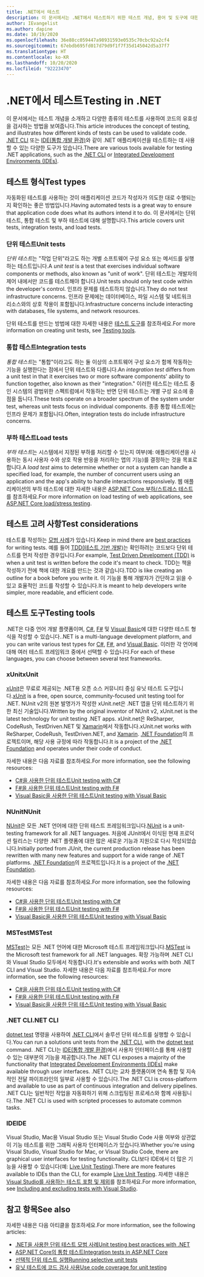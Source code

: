 ```yaml
---
title: .NET에서 테스트
description: 이 문서에서는 .NET에서 테스트하기 위한 테스트 개념, 용어 및 도구에 대한 간략한 개요를 제공합니다.
author: IEvangelist
ms.author: dapine
ms.date: 10/19/2020
ms.openlocfilehash: 36e88cc059447a98931593e0535c70cbc92a2cf4
ms.sourcegitcommit: 67ebdb695fd017d79d9f1f7f35d145042d5a37f7
ms.translationtype: HT
ms.contentlocale: ko-KR
ms.lasthandoff: 10/20/2020
ms.locfileid: "92223470"
---
```

# <a name="testing-in-net"></a><span data-ttu-id="b3173-103">.NET에서 테스트</span><span class="sxs-lookup"><span data-stu-id="b3173-103">Testing in .NET</span></span>

<span data-ttu-id="b3173-104">이 문서에서는 테스트 개념을 소개하고 다양한 종류의 테스트를 사용하여 코드의 유효성을 검사하는 방법을 보여줍니다.</span><span class="sxs-lookup"><span data-stu-id="b3173-104">This article introduces the concept of testing, and illustrates how different kinds of tests can be used to validate code.</span></span> <span data-ttu-id="b3173-105">[.NET CLI](#net-cli) 또는 [IDE(통합 개발 환경)](#ide)와 같이 .NET 애플리케이션을 테스트하는 데 사용할 수 있는 다양한 도구가 있습니다.</span><span class="sxs-lookup"><span data-stu-id="b3173-105">There are various tools available for testing .NET applications, such as the [.NET CLI](#net-cli) or [Integrated Development Environments (IDEs)](#ide).</span></span>

## <a name="test-types"></a><span data-ttu-id="b3173-106">테스트 형식</span><span class="sxs-lookup"><span data-stu-id="b3173-106">Test types</span></span>

<span data-ttu-id="b3173-107">자동화된 테스트를 사용하는 것이 애플리케이션 코드가 작성자가 의도한 대로 수행되는지 확인하는 좋은 방법입니다.</span><span class="sxs-lookup"><span data-stu-id="b3173-107">Having automated tests is a great way to ensure that application code does what its authors intend it to do.</span></span> <span data-ttu-id="b3173-108">이 문서에서는 단위 테스트, 통합 테스트 및 부하 테스트에 대해 설명합니다.</span><span class="sxs-lookup"><span data-stu-id="b3173-108">This article covers unit tests, integration tests, and load tests.</span></span>

### <a name="unit-tests"></a><span data-ttu-id="b3173-109">단위 테스트</span><span class="sxs-lookup"><span data-stu-id="b3173-109">Unit tests</span></span>

<span data-ttu-id="b3173-110">*단위 테스트*는 "작업 단위"라고도 하는 개별 소프트웨어 구성 요소 또는 메서드를 실행하는 테스트입니다.</span><span class="sxs-lookup"><span data-stu-id="b3173-110">A *unit test* is a test that exercises individual software components or methods, also known as "unit of work".</span></span> <span data-ttu-id="b3173-111">단위 테스트는 개발자의 제어 내에서만 코드를 테스트해야 합니다.</span><span class="sxs-lookup"><span data-stu-id="b3173-111">Unit tests should only test code within the developer's control.</span></span> <span data-ttu-id="b3173-112">인프라 문제를 테스트하지 않습니다.</span><span class="sxs-lookup"><span data-stu-id="b3173-112">They do not test infrastructure concerns.</span></span> <span data-ttu-id="b3173-113">인프라 문제에는 데이터베이스, 파일 시스템 및 네트워크 리소스와의 상호 작용이 포함됩니다.</span><span class="sxs-lookup"><span data-stu-id="b3173-113">Infrastructure concerns include interacting with databases, file systems, and network resources.</span></span>

<span data-ttu-id="b3173-114">단위 테스트를 만드는 방법에 대한 자세한 내용은 [테스트 도구](#testing-tools)를 참조하세요.</span><span class="sxs-lookup"><span data-stu-id="b3173-114">For more information on creating unit tests, see [Testing tools](#testing-tools).</span></span>

### <a name="integration-tests"></a><span data-ttu-id="b3173-115">통합 테스트</span><span class="sxs-lookup"><span data-stu-id="b3173-115">Integration tests</span></span>

<span data-ttu-id="b3173-116">*통합 테스트*는 "통합"이라고도 하는 둘 이상의 소프트웨어 구성 요소가 함께 작동하는 기능을 실행한다는 점에서 단위 테스트와 다릅니다.</span><span class="sxs-lookup"><span data-stu-id="b3173-116">An *integration test* differs from a unit test in that it exercises two or more software components' ability to function together, also known as their "integration."</span></span> <span data-ttu-id="b3173-117">이러한 테스트는 테스트 중인 시스템의 광범위한 스펙트럼에서 작동하는 반면 단위 테스트는 개별 구성 요소에 중점을 둡니다.</span><span class="sxs-lookup"><span data-stu-id="b3173-117">These tests operate on a broader spectrum of the system under test, whereas unit tests focus on individual components.</span></span> <span data-ttu-id="b3173-118">종종 통합 테스트에는 인프라 문제가 포함됩니다.</span><span class="sxs-lookup"><span data-stu-id="b3173-118">Often, integration tests do include infrastructure concerns.</span></span>

### <a name="load-tests"></a><span data-ttu-id="b3173-119">부하 테스트</span><span class="sxs-lookup"><span data-stu-id="b3173-119">Load tests</span></span>

<span data-ttu-id="b3173-120">*부하 테스트*는 시스템에서 지정된 부하를 처리할 수 있는지 여부(예: 애플리케이션을 사용하는 동시 사용자 수와 상호 작용 반응을 처리하는 앱의 기능)를 결정하는 것을 목표로 합니다.</span><span class="sxs-lookup"><span data-stu-id="b3173-120">A *load test* aims to determine whether or not a system can handle a specified load, for example, the number of concurrent users using an application and the app's ability to handle interactions responsively.</span></span> <span data-ttu-id="b3173-121">웹 애플리케이션의 부하 테스트에 대한 자세한 내용은 [ASP.NET Core 부하/스트레스 테스트](/aspnet/core/test/load-tests)를 참조하세요.</span><span class="sxs-lookup"><span data-stu-id="b3173-121">For more information on load testing of web applications, see [ASP.NET Core load/stress testing](/aspnet/core/test/load-tests).</span></span>

## <a name="test-considerations"></a><span data-ttu-id="b3173-122">테스트 고려 사항</span><span class="sxs-lookup"><span data-stu-id="b3173-122">Test considerations</span></span>

<span data-ttu-id="b3173-123">테스트를 작성하는 [모범 사례](unit-testing-best-practices.md)가 있습니다.</span><span class="sxs-lookup"><span data-stu-id="b3173-123">Keep in mind there are [best practices](unit-testing-best-practices.md) for writing tests.</span></span> <span data-ttu-id="b3173-124">예를 들어 [TDD(테스트 기반 개발)](https://deviq.com/test-driven-development)는 확인하려는 코드보다 단위 테스트를 먼저 작성한 경우입니다.</span><span class="sxs-lookup"><span data-stu-id="b3173-124">For example, [Test Driven Development (TDD)](https://deviq.com/test-driven-development) is when a unit test is written before the code it's meant to check.</span></span> <span data-ttu-id="b3173-125">TDD는 책을 작성하기 전에 책에 대한 개요를 만드는 것과 같습니다.</span><span class="sxs-lookup"><span data-stu-id="b3173-125">TDD is like creating an outline for a book before you write it.</span></span> <span data-ttu-id="b3173-126">이 기능을 통해 개발자가 간단하고 읽을 수 있고 효율적인 코드를 작성할 수 있습니다.</span><span class="sxs-lookup"><span data-stu-id="b3173-126">It is meant to help developers write simpler, more readable, and efficient code.</span></span>

## <a name="testing-tools"></a><span data-ttu-id="b3173-127">테스트 도구</span><span class="sxs-lookup"><span data-stu-id="b3173-127">Testing tools</span></span>

<span data-ttu-id="b3173-128">.NET은 다중 언어 개발 플랫폼이며, [C#](../../csharp/index.yml), [F#](../../fsharp/index.yml) 및 [Visual Basic](../../visual-basic/index.yml)에 대한 다양한 테스트 형식을 작성할 수 있습니다.</span><span class="sxs-lookup"><span data-stu-id="b3173-128">.NET is a multi-language development platform, and you can write various test types for [C#](../../csharp/index.yml), [F#](../../fsharp/index.yml), and [Visual Basic](../../visual-basic/index.yml).</span></span> <span data-ttu-id="b3173-129">이러한 각 언어에 대해 여러 테스트 프레임워크 중에서 선택할 수 있습니다.</span><span class="sxs-lookup"><span data-stu-id="b3173-129">For each of these languages, you can choose between several test frameworks.</span></span>

### <a name="xunit"></a><span data-ttu-id="b3173-130">xUnit</span><span class="sxs-lookup"><span data-stu-id="b3173-130">xUnit</span></span>

<span data-ttu-id="b3173-131">[xUnit](https://xunit.net)은 무료로 제공되는 .NET용 오픈 소스 커뮤니티 중심 유닛 테스트 도구입니다.</span><span class="sxs-lookup"><span data-stu-id="b3173-131">[xUnit](https://xunit.net) is a free, open source, community-focused unit testing tool for .NET.</span></span> <span data-ttu-id="b3173-132">NUnit v2의 원본 발명가가 작성한 xUnit.net은 .NET 앱을 단위 테스트하기 위한 최신 기술입니다.</span><span class="sxs-lookup"><span data-stu-id="b3173-132">Written by the original inventor of NUnit v2, xUnit.net is the latest technology for unit testing .NET apps.</span></span> <span data-ttu-id="b3173-133">xUnit.net은 ReSharper, CodeRush, TestDriven.NET 및 [Xamarin](/apps/xamarin)에서 작동합니다.</span><span class="sxs-lookup"><span data-stu-id="b3173-133">xUnit.net works with ReSharper, CodeRush, TestDriven.NET, and [Xamarin](/apps/xamarin).</span></span> <span data-ttu-id="b3173-134">[.NET Foundation](https://dotnetfoundation.org)의 프로젝트이며, 해당 사용 규정에 따라 작동합니다.</span><span class="sxs-lookup"><span data-stu-id="b3173-134">It is a project of the [.NET Foundation](https://dotnetfoundation.org) and operates under their code of conduct.</span></span>

<span data-ttu-id="b3173-135">자세한 내용은 다음 자료를 참조하세요.</span><span class="sxs-lookup"><span data-stu-id="b3173-135">For more information, see the following resources:</span></span>

- [<span data-ttu-id="b3173-136">C#을 사용한 단위 테스트</span><span class="sxs-lookup"><span data-stu-id="b3173-136">Unit testing with C#</span></span>](unit-testing-with-dotnet-test.md)
- [<span data-ttu-id="b3173-137">F#을 사용한 단위 테스트</span><span class="sxs-lookup"><span data-stu-id="b3173-137">Unit testing with F#</span></span>](unit-testing-fsharp-with-dotnet-test.md)
- [<span data-ttu-id="b3173-138">Visual Basic을 사용한 단위 테스트</span><span class="sxs-lookup"><span data-stu-id="b3173-138">Unit testing with Visual Basic</span></span>](unit-testing-visual-basic-with-dotnet-test.md)

### <a name="nunit"></a><span data-ttu-id="b3173-139">NUnit</span><span class="sxs-lookup"><span data-stu-id="b3173-139">NUnit</span></span>

<span data-ttu-id="b3173-140">[NUnit](https://nunit.org)은 모든 .NET 언어에 대한 단위 테스트 프레임워크입니다.</span><span class="sxs-lookup"><span data-stu-id="b3173-140">[NUnit](https://nunit.org) is a unit-testing framework for all .NET languages.</span></span> <span data-ttu-id="b3173-141">처음에 JUnit에서 이식된 현재 프로덕션 릴리스는 다양한 .NET 플랫폼에 대한 많은 새로운 기능과 지원으로 다시 작성되었습니다.</span><span class="sxs-lookup"><span data-stu-id="b3173-141">Initially ported from JUnit, the current production release has been rewritten with many new features and support for a wide range of .NET platforms.</span></span> <span data-ttu-id="b3173-142">[.NET Foundation](https://dotnetfoundation.org)의 프로젝트입니다.</span><span class="sxs-lookup"><span data-stu-id="b3173-142">It is a project of the [.NET Foundation](https://dotnetfoundation.org).</span></span>

<span data-ttu-id="b3173-143">자세한 내용은 다음 자료를 참조하세요.</span><span class="sxs-lookup"><span data-stu-id="b3173-143">For more information, see the following resources:</span></span>

- [<span data-ttu-id="b3173-144">C#을 사용한 단위 테스트</span><span class="sxs-lookup"><span data-stu-id="b3173-144">Unit testing with C#</span></span>](unit-testing-with-nunit.md)
- [<span data-ttu-id="b3173-145">F#을 사용한 단위 테스트</span><span class="sxs-lookup"><span data-stu-id="b3173-145">Unit testing with F#</span></span>](unit-testing-fsharp-with-nunit.md)
- [<span data-ttu-id="b3173-146">Visual Basic을 사용한 단위 테스트</span><span class="sxs-lookup"><span data-stu-id="b3173-146">Unit testing with Visual Basic</span></span>](unit-testing-visual-basic-with-nunit.md)

### <a name="mstest"></a><span data-ttu-id="b3173-147">MSTest</span><span class="sxs-lookup"><span data-stu-id="b3173-147">MSTest</span></span>

<span data-ttu-id="b3173-148">[MSTest](https://github.com/Microsoft/testfx-docs)는 모든 .NET 언어에 대한 Microsoft 테스트 프레임워크입니다.</span><span class="sxs-lookup"><span data-stu-id="b3173-148">[MSTest](https://github.com/Microsoft/testfx-docs) is the Microsoft test framework for all .NET languages.</span></span> <span data-ttu-id="b3173-149">확장 가능하며 .NET CLI와 Visual Studio 모두에서 작동합니다.</span><span class="sxs-lookup"><span data-stu-id="b3173-149">It's extensible and works with both .NET CLI and Visual Studio.</span></span> <span data-ttu-id="b3173-150">자세한 내용은 다음 자료를 참조하세요.</span><span class="sxs-lookup"><span data-stu-id="b3173-150">For more information, see the following resources:</span></span>

- [<span data-ttu-id="b3173-151">C#을 사용한 단위 테스트</span><span class="sxs-lookup"><span data-stu-id="b3173-151">Unit testing with C#</span></span>](unit-testing-with-mstest.md)
- [<span data-ttu-id="b3173-152">F#을 사용한 단위 테스트</span><span class="sxs-lookup"><span data-stu-id="b3173-152">Unit testing with F#</span></span>](unit-testing-fsharp-with-mstest.md)
- [<span data-ttu-id="b3173-153">Visual Basic을 사용한 단위 테스트</span><span class="sxs-lookup"><span data-stu-id="b3173-153">Unit testing with Visual Basic</span></span>](unit-testing-visual-basic-with-mstest.md)

### <a name="net-cli"></a><span data-ttu-id="b3173-154">.NET CLI</span><span class="sxs-lookup"><span data-stu-id="b3173-154">.NET CLI</span></span>

<span data-ttu-id="b3173-155">[dotnet test](../tools/dotnet-test.md) 명령을 사용하여 [.NET CLI](../tools/index.md)에서 솔루션 단위 테스트를 실행할 수 있습니다.</span><span class="sxs-lookup"><span data-stu-id="b3173-155">You can run a solutions unit tests from the [.NET CLI](../tools/index.md), with the [dotnet test](../tools/dotnet-test.md) command.</span></span> <span data-ttu-id="b3173-156">.NET CLI는 [IDE(통합 개발 환경)](#ide)에서 사용자 인터페이스를 통해 사용할 수 있는 대부분의 기능을 제공합니다.</span><span class="sxs-lookup"><span data-stu-id="b3173-156">The .NET CLI exposes a majority of the functionality that [Integrated Development Environments (IDEs)](#ide) make available through user interfaces.</span></span> <span data-ttu-id="b3173-157">.NET CLI는 교차 플랫폼이며 연속 통합 및 지속적인 전달 파이프라인의 일부로 사용할 수 있습니다.</span><span class="sxs-lookup"><span data-stu-id="b3173-157">The .NET CLI is cross-platform and available to use as part of continuous integration and delivery pipelines.</span></span> <span data-ttu-id="b3173-158">.NET CLI는 일반적인 작업을 자동화하기 위해 스크립팅된 프로세스와 함께 사용됩니다.</span><span class="sxs-lookup"><span data-stu-id="b3173-158">The .NET CLI is used with scripted processes to automate common tasks.</span></span>

### <a name="ide"></a><span data-ttu-id="b3173-159">IDE</span><span class="sxs-lookup"><span data-stu-id="b3173-159">IDE</span></span>

<span data-ttu-id="b3173-160">Visual Studio, Mac용 Visual Studio 또는 Visual Studio Code 사용 여부와 상관없이 기능 테스트를 위한 그래픽 사용자 인터페이스가 있습니다.</span><span class="sxs-lookup"><span data-stu-id="b3173-160">Whether you're using Visual Studio, Visual Studio for Mac, or Visual Studio Code, there are graphical user interfaces for testing functionality.</span></span> <span data-ttu-id="b3173-161">CLI보다 IDE에서 더 많은 기능을 사용할 수 있습니다(예: [Live Unit Testing](/visualstudio/test/live-unit-testing)).</span><span class="sxs-lookup"><span data-stu-id="b3173-161">There are more features available to IDEs than the CLI, for example [Live Unit Testing](/visualstudio/test/live-unit-testing).</span></span> <span data-ttu-id="b3173-162">자세한 내용은 [Visual Studio를 사용하는 테스트 포함 및 제외](/visualstudio/test/live-unit-testing#include-and-exclude-test-projects-and-test-methods)를 참조하세요.</span><span class="sxs-lookup"><span data-stu-id="b3173-162">For more information, see [Including and excluding tests with Visual Studio](/visualstudio/test/live-unit-testing#include-and-exclude-test-projects-and-test-methods).</span></span>

## <a name="see-also"></a><span data-ttu-id="b3173-163">참고 항목</span><span class="sxs-lookup"><span data-stu-id="b3173-163">See also</span></span>

<span data-ttu-id="b3173-164">자세한 내용은 다음 아티클을 참조하세요.</span><span class="sxs-lookup"><span data-stu-id="b3173-164">For more information, see the following articles:</span></span>

- [<span data-ttu-id="b3173-165">.NET을 사용한 단위 테스트 모범 사례</span><span class="sxs-lookup"><span data-stu-id="b3173-165">Unit testing best practices with .NET</span></span>](unit-testing-best-practices.md)
- [<span data-ttu-id="b3173-166">ASP.NET Core의 통합 테스트</span><span class="sxs-lookup"><span data-stu-id="b3173-166">Integration tests in ASP.NET Core</span></span>](/aspnet/core/test/integration-tests#test-app-prerequisites)
- [<span data-ttu-id="b3173-167">선택적 단위 테스트 실행</span><span class="sxs-lookup"><span data-stu-id="b3173-167">Running selective unit tests</span></span>](selective-unit-tests.md)
- [<span data-ttu-id="b3173-168">유닛 테스트에 코드 검사 사용</span><span class="sxs-lookup"><span data-stu-id="b3173-168">Use code coverage for unit testing</span></span>](unit-testing-code-coverage.md)
